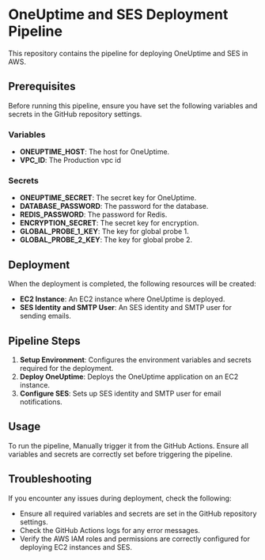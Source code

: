 # OneUptime and SES Deployment Pipeline

This repository contains the pipeline for deploying OneUptime and SES in AWS.

## Prerequisites

Before running this pipeline, ensure you have set the following variables and secrets in the GitHub repository settings.

### Variables

- **ONEUPTIME_HOST**: The host for OneUptime.
- **VPC_ID**: The Production vpc id

### Secrets

- **ONEUPTIME_SECRET**: The secret key for OneUptime.
- **DATABASE_PASSWORD**: The password for the database.
- **REDIS_PASSWORD**: The password for Redis.
- **ENCRYPTION_SECRET**: The secret key for encryption.
- **GLOBAL_PROBE_1_KEY**: The key for global probe 1.
- **GLOBAL_PROBE_2_KEY**: The key for global probe 2.

## Deployment

When the deployment is completed, the following resources will be created:

- **EC2 Instance**: An EC2 instance where OneUptime is deployed.
- **SES Identity and SMTP User**: An SES identity and SMTP user for sending emails.

## Pipeline Steps

1. **Setup Environment**: Configures the environment variables and secrets required for the deployment.
2. **Deploy OneUptime**: Deploys the OneUptime application on an EC2 instance.
3. **Configure SES**: Sets up SES identity and SMTP user for email notifications.

## Usage

To run the pipeline, Manually trigger it from the GitHub Actions. Ensure all variables and secrets are correctly set before triggering the pipeline.

## Troubleshooting

If you encounter any issues during deployment, check the following:

- Ensure all required variables and secrets are set in the GitHub repository settings.
- Check the GitHub Actions logs for any error messages.
- Verify the AWS IAM roles and permissions are correctly configured for deploying EC2 instances and SES.

